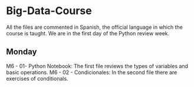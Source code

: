 # Big-Data-Course
All the files are commented in Spanish, the official language in which the course is taught.
We are in the first day of the Python review week. 
## Monday
M6 - 01- Python Notebook: The first file reviews the types of variables and basic operations.
M6 - 02 - Condicionales: In the second file there are exercises of conditionals.
